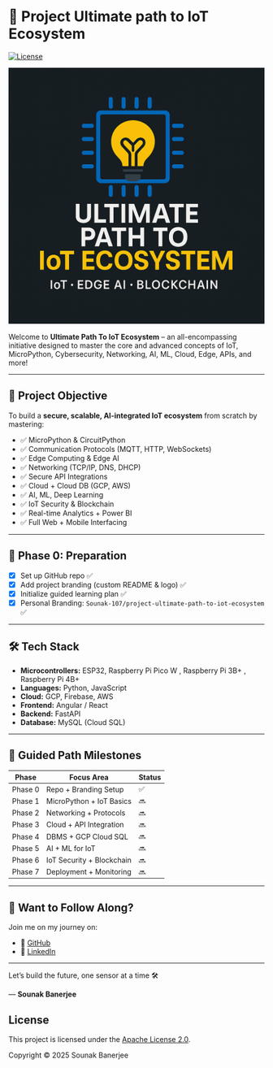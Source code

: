 # 🚀 Project Ultimate path to IoT Ecosystem

[![License](https://img.shields.io/badge/license-Apache%202.0-blue.svg)](LICENSE)

![Logo](logo.png)

Welcome to **Ultimate Path To IoT Ecosystem** – an all-encompassing initiative designed to master the core and advanced concepts of IoT, MicroPython, Cybersecurity, Networking, AI, ML, Cloud, Edge, APIs, and more!

---

## 🌟 Project Objective

To build a **secure, scalable, AI-integrated IoT ecosystem** from scratch by mastering:

- ✅ MicroPython & CircuitPython
- ✅ Communication Protocols (MQTT, HTTP, WebSockets)
- ✅ Edge Computing & Edge AI
- ✅ Networking (TCP/IP, DNS, DHCP)
- ✅ Secure API Integrations
- ✅ Cloud + Cloud DB (GCP, AWS)
- ✅ AI, ML, Deep Learning
- ✅ IoT Security & Blockchain
- ✅ Real-time Analytics + Power BI
- ✅ Full Web + Mobile Interfacing

---

## 🧠 Phase 0: Preparation

- [x] Set up GitHub repo ✅
- [x] Add project branding (custom README & logo) ✅
- [x] Initialize guided learning plan ✅
- [x] Personal Branding: `Sounak-107/project-ultimate-path-to-iot-ecosystem` ✅

---

## 🛠️ Tech Stack

- **Microcontrollers:** ESP32, Raspberry Pi Pico W , Raspberry Pi 3B+ , Raspberry Pi 4B+
- **Languages:** Python, JavaScript
- **Cloud:** GCP, Firebase, AWS
- **Frontend:** Angular / React
- **Backend:** FastAPI
- **Database:** MySQL (Cloud SQL)

---

## 🔰 Guided Path Milestones

| Phase   | Focus Area                | Status |
| ------- | ------------------------- | ------ |
| Phase 0 | Repo + Branding Setup     | ✅     |
| Phase 1 | MicroPython + IoT Basics  | 🔜     |
| Phase 2 | Networking + Protocols    | 🔜     |
| Phase 3 | Cloud + API Integration   | 🔜     |
| Phase 4 | DBMS + GCP Cloud SQL      | 🔜     |
| Phase 5 | AI + ML for IoT           | 🔜     |
| Phase 6 | IoT Security + Blockchain | 🔜     |
| Phase 7 | Deployment + Monitoring   | 🔜     |

---

## 🧩 Want to Follow Along?

Join me on my journey on:

- 🔗 [GitHub](https://github.com/Sounak-107/project-ultimate-path-to-IoT-Ecosystem)
- 🔗 [LinkedIn](https://www.linkedin.com/in/sounak-banerjee-innovation?utm_source=share&utm_campaign=share_via&utm_content=profile&utm_medium=android_app)

---

Let’s build the future, one sensor at a time 🛠️

— **Sounak Banerjee**

## License

This project is licensed under the [Apache License 2.0](LICENSE).

Copyright © 2025 Sounak Banerjee
